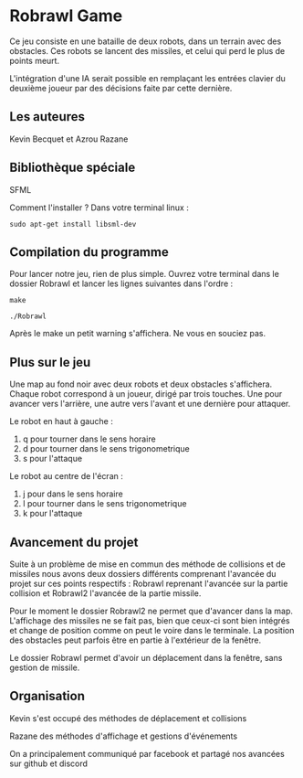 # Robrawl Game
Ce jeu consiste en une bataille de deux robots, dans un terrain avec des obstacles. Ces robots
se lancent des missiles, et celui qui perd le plus de points meurt.

L'intégration d'une IA serait possible en remplaçant les entrées clavier du deuxième joueur 
par des décisions faite par cette dernière.

## Les auteures 
Kevin Becquet et Azrou Razane
## Bibliothèque spéciale
SFML

Comment l'installer ? Dans votre terminal linux :

`sudo apt-get install libsml-dev`

## Compilation du programme 

Pour lancer notre jeu, rien de plus simple. Ouvrez votre terminal dans le dossier Robrawl et
lancer les lignes suivantes dans l'ordre :

`make`

`./Robrawl`

Après le make un petit warning s'affichera. Ne vous en souciez pas.

## Plus sur le jeu
Une map au fond noir avec deux robots et deux obstacles s'affichera.
Chaque robot correspond à un joueur, dirigé par trois touches. Une pour avancer vers l'arrière,
une autre vers l'avant et une dernière pour attaquer.

Le robot en haut à gauche : 
1. q pour tourner dans le sens horaire
2. d pour tourner dans le sens trigonometrique
3. s pour l'attaque

Le robot au centre de l'écran :
1. j pour dans le sens horaire 
2. l pour tourner dans le sens trigonometrique 
3. k pour l'attaque 

## Avancement du projet

Suite à un problème de mise en commun des méthode de collisions et de missiles nous avons deux dossiers différents comprenant l'avancée du projet sur ces points respectifs : Robrawl reprenant l'avancée sur la partie collision et Robrawl2 l'avancée de la partie missile.

Pour le moment le dossier Robrawl2 ne permet que d'avancer dans la map. L'affichage des missiles ne se fait pas, bien que ceux-ci sont bien intégrés et change de position comme on peut le voire dans le terminale. La position des obstacles peut parfois être en partie à l'extérieur de la fenêtre.

Le dossier Robrawl permet d'avoir un déplacement dans la fenêtre, sans gestion de missile.

## Organisation
Kevin s'est occupé des méthodes de déplacement et collisions

Razane des méthodes d'affichage et gestions d'événements

On a principalement communiqué par facebook et partagé nos avancées sur github et discord
